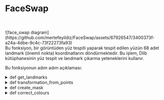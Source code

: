 # FaceSwap

<br>
<br>
![face_swap diagram](https://github.com/mertefeyildiz/FaceSwap/assets/67926547/3400373f-a24a-4dbe-9c4c-73f22273fa93)

<br>
Bu fonksiyon, bir görüntüden yüz tespiti yaparak tespit edilen yüzün 68 adet landmark (önemli nokta) koordinatlarını döndürmektedir. Bu işlem, Dlib kütüphanesinin yüz tespit ve landmark çıkarma yeteneklerini kullanır.

Bu fonksiyonun adım adım açıklaması:



<details>
<summary>def get_landmarks</summary>
    
<img width="316" alt="Ekran görüntüsü 2023-12-22 134159" src="https://github.com/mertefeyildiz/FaceSwap/assets/67926547/71b2b4c3-1b5f-496d-891e-a2ac080b7355">
<br>

```python
rects = DETECTOR(im, 1)
```
DETECTOR değişkeni, Dlib kütüphanesinin içinde bulunan yüz tespit (face detection) modelini temsil eder.
DETECTOR(im, 1) komutu, görüntü üzerinde yüzleri tespit eder. İkinci parametre olan 1, tespit edilen yüzleri upsample etme işlemini ifade eder, yani daha hassas bir tespit için görüntüyü büyütmeye olanak tanır.

```python
if len(rects) > 1:
    raise Exception('Too Many Faces')
if len(rects) == 0:
    raise Exception('Not Enough Faces')
```
rects değişkeni, tespit edilen yüzlerin dikdörtgen bölgelerini içerir.
Eğer tespit edilen yüz sayısı birden fazla ise (len(rects) > 1), bir hata fırlatılır ve "Too Many Faces" mesajı gösterilir.
Eğer hiç yüz tespit edilemezse (len(rects) == 0), yine bir hata fırlatılır ve "Not Enough Faces" mesajı gösterilir.

```python
return numpy.array([[p.x, p.y] for p in PREDICTOR(im, rects[0]).parts()])
```

PREDICTOR değişkeni, Dlib kütüphanesinin yüz landmark çıkarma modelini temsil eder.
PREDICTOR(im, rects[0]) komutu, tespit edilen ilk yüz üzerinde landmark çıkarma işlemini gerçekleştirir.
p.x ve p.y, her bir landmark noktasının x ve y koordinatlarını temsil eder.
Bu koordinatlar, bir Numpy dizisi içinde saklanarak fonksiyon tarafından döndürülür.
Bu fonksiyon, bir görüntüde yüz tespiti yapar ve tespit edilen yüzün landmark koordinatlarını içeren bir Numpy dizisi döndürür. Bu landmark noktaları, yüzün çeşitli bölgelerini (gözler, burun, ağız, vb.) temsil eder ve genellikle yüzün şeklini ve özelliklerini yakalamak için kullanılır.



</details>

<details>
<summary>def transformation_from_points</summary>
    
Bu fonksiyon, Procrustes problemini çözmek için kullanılır ve iki nokta kümesi arasındaki en iyi uyumu bulur. Fonksiyon açıklaması:

Parametreler:

points1: İlk nokta kümesi. Buradaki noktalar, dönüşümü almak istediğimiz orijinal noktalardır.
points2: İkinci nokta kümesi. Bu noktalar, orijinal noktaların yerine geçecek olan noktalardır.
Veri Tipi Dönüşümleri:

points1 ve points2 Numpy dizilerine dönüştürülür. Bu, daha sonra kullanılacak matematiksel işlemleri gerçekleştirmek için gerekli olan veri tipini sağlar.
```python
    points1 = points1.astype(numpy.float64)
    points2 = points2.astype(numpy.float64)
```
Merkezleme:

c1 ve c2, her bir nokta kümesinin merkezini temsil eden vektörlerdir. Bu merkez vektörleri, noktaların etrafında dönmek ve ölçeklendirmek için kullanılacaktır.
Her iki nokta kümesi de kendi merkezinden çıkartılır, böylece her iki küme de orijin etrafında hizalanır.
```python
    c1 = numpy.mean(points1, axis=0)
    c2 = numpy.mean(points2, axis=0)
    points1 -= c1
    points2 -= c2
```
Ölçeklendirme:

s1 ve s2, her bir nokta kümesinin standart sapmasını temsil eden ölçek faktörleridir.
Her iki küme, kendi standart sapmasına bölünerek normalize edilir.
```python
    s1 = numpy.std(points1)
    s2 = numpy.std(points2)
    points1 /= s1
    points2 /= s2
```
SVD (Singular Value Decomposition):

Singular Value Decomposition (Tekil Değer Ayrışımı) işlemi gerçekleştirilir. Bu işlem, matris çarpanlarına ayrıştırma işlemidir.
U, S, ve Vt, SVD işleminden elde edilen bileşenlerdir.
```python
    U, S, Vt = numpy.linalg.svd(points1.T @ points2) # @ --> *
```

Döndürme Matrisi (R) Bulma:
```python
    R = (U @ Vt).T # @ --> * 
```
R, döndürme matrisidir ve SVD bileşenleri kullanılarak hesaplanır.
İki matris çarpımından elde edilen çözüm aslında U * Vt matrisidir. Ancak, bu çözümün transpozu (T) alınmalıdır.<br>
Affine Dönüşüm Matrisini Oluşturma:

numpy.hstack kullanılarak R matrisi ve translasyon vektörü birleştirilir ve sonuç olarak affine dönüşüm matrisi elde edilir.
Translasyon vektörü, (c2.T - (s2 / s1) * R @ c1.T)[:,None] ifadesi ile hesaplanır.<br>
Sonuç:

Oluşturulan affine dönüşüm matrisi, [s * R | T] formülüne uyan bir matristir ve bu matris fonksiyon tarafından döndürülür.
Bu adımlar, iki nokta kümesi arasındaki en iyi uyumu sağlayan bir affine dönüşüm matrisini oluşturmak için kullanılır.
</details>
<details>
<summary>def create_mask</summary>
Adım 1: Landmark gruplarını tanımla. Bu gruplar, yüzün göz, burun, ağız bölgelerini temsil eden landmark noktalarını içerir.

Adım 2: Boş bir maske dizisi oluştur. Bu dizide, son maskeyi saklayacağız.

Adım 3: Her bir landmark grubu için işlem yap. Bu, yüzün farklı bölgelerini kapsayan farklı maskeleri oluşturmak anlamına gelir.

Adım 4: Her bir grup içindeki landmark noktalarını al. Bu, her bir landmark grubunu oluşturan noktaların konumlarını içerir.

Adım 5: Convex hull kullanarak landmark noktalarını saran çokgeni oluştur. Bu, landmark noktalarının en dış noktalarını birleştiren bir çizgidir.

Adım 6: Convex hull içini doldurarak maskeyi oluştur. Bu, convex hull içinde kalan bölgeyi beyaz renk ile doldurarak maskeyi oluşturur.

Adım 7: Yüz maskesini yumuşatmak için bir 'feather' uygula. Bu, maskeyi genişletmek ve daha yumuşak bir geçiş elde etmek için bir işlemdir.

Adım 8: Maskeyi genişlet (dilate) ve ardından bir Gauss filtresi uygula (blur). Bu, maskeyi daha da yumuşatır ve son maskeyi elde ederiz.

```python
def create_mask(points, shape, face_scale):
    # Landmark gruplarını tanımla
    groups = [
        [17, 18, 19, 20, 21, 22, 23, 24, 25, 26, 36, 37, 38, 39, 40, 41, 42, 43, 44, 45, 46, 47],
        [27, 28, 29, 30, 31, 32, 33, 34, 48, 49, 50, 51, 52, 53, 54, 55, 56, 57, 58, 59, 60]
    ]

    # Boş bir maske dizisi oluştur
    mask_im = numpy.zeros(shape, dtype=numpy.float64)

    # Her bir landmark grubu için işlem yap
    for group in groups:
        # Grup içindeki landmark noktalarının konumlarını al
        landmarks = [points[idx] for idx in group]

        # Convex hull kullanarak landmark noktalarını saran çokgeni oluştur
        hull = cv2.convexHull(numpy.array(landmarks))

        # Convex hull içini doldurarak maskeyi oluştur
        cv2.fillConvexPoly(mask_im, hull, color=(1, 1, 1))

    # Yüz maskesini yumuşatmak için bir 'feather' uygula
    feather_amount = int(0.2 * face_scale * 0.5) * 2 + 1
    kernel_size = (feather_amount, feather_amount)

    # Maskeyi genişlet (dilate) ve ardından bir Gauss filtresi uygula (blur)
    mask_im = (cv2.GaussianBlur(mask_im, kernel_size, 0) > 0) * 1.0

    return mask_im

```
</details>
<details>
<summary>def correct_colours</summary>
Adım 1: Bulanıklık miktarını hesapla. Bu miktar, belirli bir oranla yüz ölçeği (face_scale) ile çarpılır ve en yakın tek sayıya yuvarlanır.

Adım 2: Bulanıklık miktarına göre bir Gauss filtresi çekirdeği oluştur. Bu çekirdek, daha sonra görüntüleri yumuşatmak için kullanılacaktır.

Adım 3: Yüz ve vücut görüntülerini belirtilen bulanıklık miktarıyla yumuşat. Bu işlem, görüntülerdeki küçük detayları azaltarak renk uyumunu artırır.

Adım 4: Renk düzeltme işlemi. Yumuşatılmış vücut görüntüsü ile orijinal yüz görüntüsünü topla, aynı zamanda orijinal yüz görüntüsünden yumuşatılmış yüz görüntüsünü çıkar. Bu işlem, yüz ve vücut renklerini uyumlu hale getirmeye yardımcı olur.

Adım 5: Sonucu 0 ile 255 arasındaki değerlerle sınırla. Bu, görüntü piksellerinin geçerli değer aralığını korumak için yapılır.
```python
def correct_colours(warped_face_im, body_im, face_scale):
    blur_amount = int(3 * 0.5 * face_scale) * 2 + 1
    kernel_size = (blur_amount, blur_amount)

    face_im_blur = cv2.GaussianBlur(warped_face_im, kernel_size, 0)
    body_im_blur = cv2.GaussianBlur(body_im, kernel_size, 0)

    return numpy.clip(0. + body_im_blur + warped_face_im - face_im_blur, 0, 255)

```
